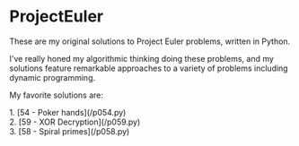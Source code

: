 # ProjectEuler

<p>
These are my original solutions to Project Euler problems, written in Python.
</p>

<p>
I've really honed my algorithmic thinking doing these problems, and my
solutions feature remarkable approaches to a variety of problems including
dynamic programming.
<p>

<p>
My favorite solutions are:
<p>
1. [54 - Poker hands](/p054.py)
</br>
2. [59 - XOR Decryption](/p059.py)
</br>
3. [58 - Spiral primes](/p058.py)

